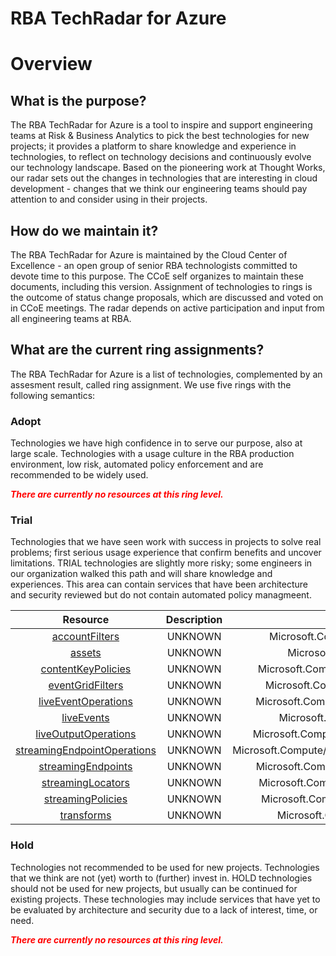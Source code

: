 
RBA TechRadar for Azure
=======================

# Overview

## What is the purpose?


The RBA TechRadar for Azure is a tool to inspire and support engineering teams at Risk & Business Analytics to pick the best technologies for new projects; it provides a platform to share knowledge and experience in technologies, to reflect on technology decisions and continuously evolve our technology landscape.  Based on the pioneering work at Thought Works, our radar sets out the changes in technologies that are interesting in cloud development - changes that we think our engineering teams should pay attention to and consider using in their projects.
## How do we maintain it?


The RBA TechRadar for Azure is maintained by the Cloud Center of Excellence - an open group of senior RBA technologists committed to devote time to this purpose.  The CCoE self organizes to maintain these documents, including this version.  Assignment of technologies to rings is the outcome of status change proposals, which are discussed and voted on in CCoE meetings.  The radar depends on active participation and input from all engineering teams at RBA.
## What are the current ring assignments?


The RBA TechRadar for Azure is a list of technologies, complemented by an assesment result, called ring assignment.  We use five rings with the following semantics:
### Adopt


Technologies we have high confidence in to serve our purpose, also at large scale.  Technologies with a usage culture in the RBA production environment, low risk, automated policy enforcement and are recommended to be widely used.  
  
***<font color="red"> There are currently no resources at this ring level. </font>***
### Trial


Technologies that we have seen work with success in projects to solve real problems;  first serious usage experience that confirm benefits and uncover limitations.  TRIAL technologies are slightly more risky; some engineers in our organization walked this path and will share knowledge and experiences.  This area can contain services that have been architecture and security reviewed but do not contain automated policy managmeent.  

|Resource|Description|Path|Status|
| :---: | :---: | :---: | :---: |
|[accountFilters](https://github.com/openrba/python-azure-techradar/Microsoft.Compute/mediaservices/accountFilters/README.md)|UNKNOWN|Microsoft.Compute/mediaservices/accountFilters|TRIAL|
|[assets](https://github.com/openrba/python-azure-techradar/Microsoft.Compute/mediaservices/assets/README.md)|UNKNOWN|Microsoft.Compute/mediaservices/assets|TRIAL|
|[contentKeyPolicies](https://github.com/openrba/python-azure-techradar/Microsoft.Compute/mediaservices/contentKeyPolicies/README.md)|UNKNOWN|Microsoft.Compute/mediaservices/contentKeyPolicies|TRIAL|
|[eventGridFilters](https://github.com/openrba/python-azure-techradar/Microsoft.Compute/mediaservices/eventGridFilters/README.md)|UNKNOWN|Microsoft.Compute/mediaservices/eventGridFilters|TRIAL|
|[liveEventOperations](https://github.com/openrba/python-azure-techradar/Microsoft.Compute/mediaservices/liveEventOperations/README.md)|UNKNOWN|Microsoft.Compute/mediaservices/liveEventOperations|TRIAL|
|[liveEvents](https://github.com/openrba/python-azure-techradar/Microsoft.Compute/mediaservices/liveEvents/README.md)|UNKNOWN|Microsoft.Compute/mediaservices/liveEvents|TRIAL|
|[liveOutputOperations](https://github.com/openrba/python-azure-techradar/Microsoft.Compute/mediaservices/liveOutputOperations/README.md)|UNKNOWN|Microsoft.Compute/mediaservices/liveOutputOperations|TRIAL|
|[streamingEndpointOperations](https://github.com/openrba/python-azure-techradar/Microsoft.Compute/mediaservices/streamingEndpointOperations/README.md)|UNKNOWN|Microsoft.Compute/mediaservices/streamingEndpointOperations|TRIAL|
|[streamingEndpoints](https://github.com/openrba/python-azure-techradar/Microsoft.Compute/mediaservices/streamingEndpoints/README.md)|UNKNOWN|Microsoft.Compute/mediaservices/streamingEndpoints|TRIAL|
|[streamingLocators](https://github.com/openrba/python-azure-techradar/Microsoft.Compute/mediaservices/streamingLocators/README.md)|UNKNOWN|Microsoft.Compute/mediaservices/streamingLocators|TRIAL|
|[streamingPolicies](https://github.com/openrba/python-azure-techradar/Microsoft.Compute/mediaservices/streamingPolicies/README.md)|UNKNOWN|Microsoft.Compute/mediaservices/streamingPolicies|TRIAL|
|[transforms](https://github.com/openrba/python-azure-techradar/Microsoft.Compute/mediaservices/transforms/README.md)|UNKNOWN|Microsoft.Compute/mediaservices/transforms|TRIAL|

### Hold


Technologies not recommended to be used for new projects. Technologies that we think are not (yet) worth to (further) invest in.  HOLD technologies should not be used for new projects, but usually can be continued for existing projects.  These technologies may include services that have yet to be evaluated by architecture and security due to a lack of interest, time, or need.  
  
***<font color="red"> There are currently no resources at this ring level. </font>***